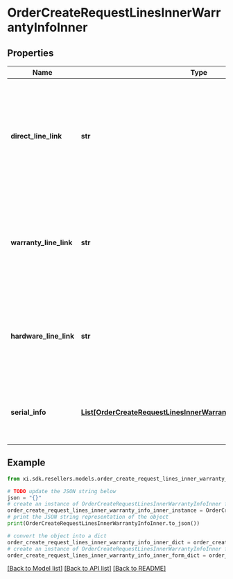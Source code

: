 # OrderCreateRequestLinesInnerWarrantyInfoInner


## Properties

Name | Type | Description | Notes
------------ | ------------- | ------------- | -------------
**direct_line_link** | **str** | Unique value to link hardware and warranty lines. Should be used only when products are purchased from both Ingram and/or vendor but the warranty is purchased through Ingram for them. | [optional] 
**warranty_line_link** | **str** | Customer line number of the hardware product in this request for linkage, either hardwareLineLink or warrantyLineLink can be used in a line. | [optional] 
**hardware_line_link** | **str** | Customer line number of the warranty product in this request for linkage, either hardwareLineLink or warrantyLineLink can be used in a line  | [optional] 
**serial_info** | [**List[OrderCreateRequestLinesInnerWarrantyInfoInnerSerialInfoInner]**](OrderCreateRequestLinesInnerWarrantyInfoInnerSerialInfoInner.md) | Serial information of the hardware to be associated with the warranty, applicable on post sale orders. | [optional] 

## Example

```python
from xi.sdk.resellers.models.order_create_request_lines_inner_warranty_info_inner import OrderCreateRequestLinesInnerWarrantyInfoInner

# TODO update the JSON string below
json = "{}"
# create an instance of OrderCreateRequestLinesInnerWarrantyInfoInner from a JSON string
order_create_request_lines_inner_warranty_info_inner_instance = OrderCreateRequestLinesInnerWarrantyInfoInner.from_json(json)
# print the JSON string representation of the object
print(OrderCreateRequestLinesInnerWarrantyInfoInner.to_json())

# convert the object into a dict
order_create_request_lines_inner_warranty_info_inner_dict = order_create_request_lines_inner_warranty_info_inner_instance.to_dict()
# create an instance of OrderCreateRequestLinesInnerWarrantyInfoInner from a dict
order_create_request_lines_inner_warranty_info_inner_form_dict = order_create_request_lines_inner_warranty_info_inner.from_dict(order_create_request_lines_inner_warranty_info_inner_dict)
```
[[Back to Model list]](../README.md#documentation-for-models) [[Back to API list]](../README.md#documentation-for-api-endpoints) [[Back to README]](../README.md)


